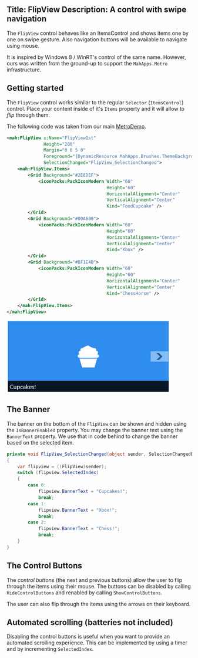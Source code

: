Title: FlipView
Description: A control with swipe navigation
---

The `FlipView` control behaves like an ItemsControl and shows items one by one on swipe gesture. Also navigation buttons will be available to navigate using mouse.

It is inspired by Windows 8 / WinRT's control of the same name. However, ours was written from the ground-up to support the `MahApps.Metro` infrastructure. 

## Getting started

The `FlipView` control works similar to the regular `Selector` (`ItemsControl`) control. Place your content inside of it's `Items` property and it will allow to *flip* through them.

The following code was taken from our main [MetroDemo](https://github.com/MahApps/MahApps.Metro).

```xml
<mah:FlipView x:Name="FlipView1st"
              Height="200"
              Margin="0 0 5 0"
              Foreground="{DynamicResource MahApps.Brushes.ThemeBackground}"
              SelectionChanged="FlipView_SelectionChanged">
    <mah:FlipView.Items>
        <Grid Background="#2E8DEF">
            <iconPacks:PackIconModern Width="60"
                                      Height="60"
                                      HorizontalAlignment="Center"
                                      VerticalAlignment="Center"
                                      Kind="FoodCupcake" />
        </Grid>
        <Grid Background="#00A600">
            <iconPacks:PackIconModern Width="60"
                                      Height="60"
                                      HorizontalAlignment="Center"
                                      VerticalAlignment="Center"
                                      Kind="Xbox" />
        </Grid>
        <Grid Background="#BF1E4B">
            <iconPacks:PackIconModern Width="60"
                                      Height="60"
                                      HorizontalAlignment="Center"
                                      VerticalAlignment="Center"
                                      Kind="ChessHorse" />
        </Grid>
    </mah:FlipView.Items>
</mah:FlipView>
```

![flipview](images/flipview.png)

## The Banner

The banner on the bottom of the `FlipView` can be shown and hidden using the `IsBannerEnabled` property. You may change the banner text using the `BannerText` property. We use that in code behind to change the banner based on the selected item.

```csharp
private void FlipView_SelectionChanged(object sender, SelectionChangedEventArgs e)
{
    var flipview = ((FlipView)sender);
    switch (flipview.SelectedIndex)
    {
        case 0:
            flipview.BannerText = "Cupcakes!";
            break;
        case 1:
            flipview.BannerText = "Xbox!";
            break;
        case 2:
            flipview.BannerText = "Chess!";
            break;
    }
}
```

## The Control Buttons

The *control buttons* (the next and previous buttons) allow the user to flip through the items using their mouse. The buttons can be disabled by calling `HideControlButtons` and renabled by calling `ShowControlButtons`.

The user can also flip through the items using the arrows on their keyboard.

## Automated scrolling (batteries not included)

Disabling the control buttons is useful when you want to provide an automated scrolling experience. This can be implemented by using a timer and by incrementing `SelectedIndex`.
